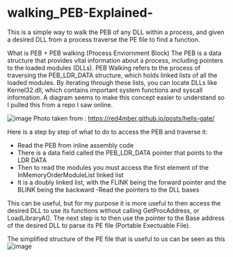 # walking_PEB-Explained-
This is a simple way to walk the PEB of any DLL within a process, and given a desired DLL from a process traverse the PE file to find a function.

What is PEB  + PEB walking (Process Enviornment Block)
The PEB is a data structure that provides vital information about a process, including pointers to the loaded modules (DLLs).
PEB Walking refers to the process of traversing the PEB_LDR_DATA structure, which holds linked lists of all the loaded modules. By iterating through these lists, you can locate DLLs like Kernel32.dll, which contains important system functions and syscall information.
A diagram seems to make this concept easier to understand so I pulled this from a repo I saw online.

![image](https://github.com/user-attachments/assets/68653476-549e-428e-8868-e05d26c80525)
Photo taken from : https://red4mber.github.io/posts/hells-gate/

Here is a step by step of what to do to access the PEB and traverse it:
- Read the PEB from inline assembly code
- There is a data field called the PEB_LDR_DATA pointer that points to the LDR DATA
- Then to read the modules you must access the first element of the InMemoryOrderModuleList linked list
- It is a doubly linked list, with the FLINK being the forward pointer and the BLINK being the backward
-Read the pointers to the DLL bases

This can be useful, but for my purpose it is more useful to then access the desired DLL to use its functions without calling GetProcAddress, or LoadLibraryA().
The next step is to then use the pointer to the Base address of the desired DLL to parse its PE file (Portable Exectuable File). 

The simplified structure of the PE file that is useful to us can be seen as this 
![image](https://github.com/user-attachments/assets/bfb7902c-433b-4713-ba26-a9f597d8c9bf)







